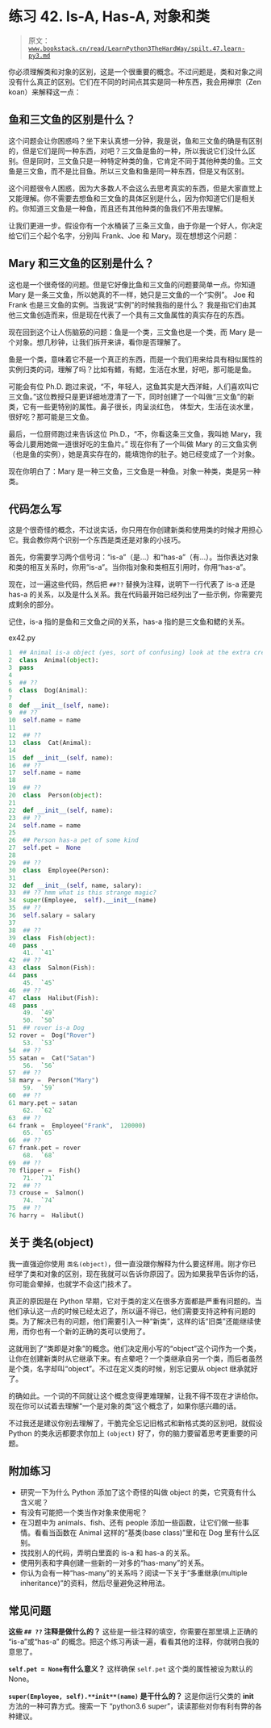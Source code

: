 # 练习 42\. Is-A, Has-A, 对象和类

> 原文：[`www.bookstack.cn/read/LearnPython3TheHardWay/spilt.47.learn-py3.md`](https://www.bookstack.cn/read/LearnPython3TheHardWay/spilt.47.learn-py3.md)

你必须理解类和对象的区别，这是一个很重要的概念。不过问题是，类和对象之间没有什么真正的区别。它们在不同的时间点其实是同一种东西，我会用禅宗（Zen koan）来解释这一点：

## 鱼和三文鱼的区别是什么？

这个问题会让你困惑吗？坐下来认真想一分钟，我是说，鱼和三文鱼的确是有区别的，但是它们是同一种东西，对吧？三文鱼是鱼的一种，所以我说它们没什么区别。但是同时，三文鱼只是一种特定种类的鱼，它肯定不同于其他种类的鱼。三文鱼是三文鱼，而不是比目鱼。所以三文鱼和鱼是同一种东西，但是又有区别。

这个问题很令人困惑，因为大多数人不会这么去思考真实的东西，但是大家直觉上又能理解。你不需要去想鱼和三文鱼的具体区别是什么，因为你知道它们是相关的。你知道三文鱼是一种鱼，而且还有其他种类的鱼我们不用去理解。

让我们更进一步。假设你有一个水桶装了三条三文鱼，由于你是一个好人，你决定给它们三个起个名字，分别叫 Frank、Joe 和 Mary。现在想想这个问题：

## Mary 和三文鱼的区别是什么？

这也是一个很奇怪的问题。但是它好像比鱼和三文鱼的问题要简单一点。你知道 Mary 是一条三文鱼，所以她真的不一样，她只是三文鱼的一个“实例”。 Joe 和 Frank 也是三文鱼的实例。当我说“实例”的时候我指的是什么？ 我是指它们由其他三文鱼创造而来，但是现在代表了一个具有三文鱼属性的真实存在的东西。

现在回到这个让人伤脑筋的问题：鱼是一个类，三文鱼也是一个类，而 Mary 是一个对象。想几秒钟，让我们拆开来讲，看你是否理解了。

鱼是一个类，意味着它不是一个真正的东西，而是一个我们用来给具有相似属性的实例归类的词，理解了吗？比如有鳍，有鳃，生活在水里，好吧，那可能是鱼。

可能会有位 Ph.D. 跑过来说，“不，年轻人，这鱼其实是大西洋鲑，人们喜欢叫它三文鱼。”这位教授只是更详细地澄清了一下，同时创建了一个叫做“三文鱼”的新类，它有一些更特别的属性。鼻子很长，肉呈淡红色， 体型大，生活在淡水里，很好吃？那可能是三文鱼。

最后，一位厨师跑过来告诉这位 Ph.D.，“不，你看这条三文鱼，我叫她 Mary，我等会儿要用她做一道很好吃的生鱼片。” 现在你有了一个叫做 Mary 的三文鱼实例（也是鱼的实例），她是真实存在的，能填饱你的肚子。她已经变成了一个对象。

现在你明白了：Mary 是一种三文鱼，三文鱼是一种鱼。对象一种类，类是另一种类。

## 代码怎么写

这是个很奇怪的概念，不过说实话，你只用在你创建新类和使用类的时候才用担心它。我会教你两个识别一个东西是类还是对象的小技巧。

首先，你需要学习两个信号词：“is-a”（是…）和“has-a”（有…）。当你表达对象和类的相互关系时，你用“is-a”。当你指对象和类相互引用时，你用“has-a”。

现在，过一遍这些代码，然后把 `##??` 替换为注释，说明下一行代表了 is-a 还是 has-a 的关系，以及是什么关系。我在代码最开始已经列出了一些示例，你需要完成剩余的部分。

记住，is-a 指的是鱼和三文鱼之间的关系，has-a 指的是三文鱼和鳃的关系。

ex42.py

```py
1  ## Animal is-a object (yes, sort of confusing) look at the extra credit（附加练习）
2  class  Animal(object):
3  pass
4
5  ## ??
6  class  Dog(Animal):
7
8  def __init__(self, name):
9  ## ??
10  self.name = name
11
12  ## ??
13  class  Cat(Animal):
14
15  def __init__(self, name):
16  ## ??
17  self.name = name
18
19  ## ??
20  class  Person(object):
21
22  def __init__(self, name):
23  ## ??
24  self.name = name
25
26  ## Person has-a pet of some kind
27  self.pet =  None
28
29  ## ??
30  class  Employee(Person):
31
32  def __init__(self, name, salary):
33  ## ?? hmm what is this strange magic?
34  super(Employee,  self).__init__(name)
35  ## ??
36  self.salary = salary
37
38  ## ??
39  class  Fish(object):
40  pass
    41.  `41` 
42  ## ??
43  class  Salmon(Fish):
44  pass
    45.  `45` 
46  ## ??
47  class  Halibut(Fish):
48  pass
    49.  `49` 
    50.  `50` 
51  ## rover is-a Dog
52 rover =  Dog("Rover")
    53.  `53` 
54  ## ??
55 satan =  Cat("Satan")
    56.  `56` 
57  ## ??
58 mary =  Person("Mary")
    59.  `59` 
60  ## ??
61 mary.pet = satan
    62.  `62` 
63  ## ??
64 frank =  Employee("Frank",  120000)
    65.  `65` 
66  ## ??
67 frank.pet = rover
    68.  `68` 
69  ## ??
70 flipper =  Fish()
    71.  `71` 
72  ## ??
73 crouse =  Salmon()
    74.  `74` 
75  ## ??
76 harry =  Halibut()
```

## 关于 类名(object)

我一直强迫你使用 `类名(object)`，但一直没跟你解释为什么要这样用。刚才你已经学了类和对象的区别，现在我就可以告诉你原因了。因为如果我早告诉你的话，你可能会晕掉，也就学不会这门技术了。

真正的原因是在 Python 早期，它对于类的定义在很多方面都是严重有问题的。当他们承认这一点的时候已经太迟了，所以逼不得已，他们需要支持这种有问题的类。为了解决已有的问题，他们需要引入一种“新类”，这样的话“旧类”还能继续使用，而你也有一个新的正确的类可以使用了。

这就用到了“类即是对象”的概念。他们决定用小写的“object”这个词作为一个类，让你在创建新类时从它继承下来。有点晕吧？一个类继承自另一个类，而后者虽然是个类，名字却叫“object”。不过在定义类的时候，别忘记要从 object 继承就好了。

的确如此。一个词的不同就让这个概念变得更难理解，让我不得不现在才讲给你。现在你可以试着去理解“一个是对象的类”这个概念了，如果你感兴趣的话。

不过我还是建议你别去理解了，干脆完全忘记旧格式和新格式类的区别吧，就假设 Python 的类永远都要求你加上 `(object)` 好了，你的脑力要留着思考更重要的问题。

## 附加练习

*   研究一下为什么 Python 添加了这个奇怪的叫做 object 的类，它究竟有什么含义呢？
*   有没有可能把一个类当作对象来使用呢？
*   在习题中为 animals、fish、还有 people 添加一些函数，让它们做一些事情。看看当函数在 Animal 这样的“基类(base class)”里和在 Dog 里有什么区别。
*   找找别人的代码，弄明白里面的 is-a 和 has-a 的关系。
*   使用列表和字典创建一些新的一对多的“has-many”的关系。
*   你认为会有一种“has-many”的关系吗？阅读一下关于“多重继承(multiple inheritance)”的资料，然后尽量避免这种用法。

## 常见问题

**这些 `## ??` 注释是做什么的？** 这些是一些注释的填空，你需要在那里填上正确的 “is-a”或“has-a” 的概念。把这个练习再读一遍，看看其他的注释，你就明白我的意思了。

**`self.pet = None`有什么意义？** 这样确保 `self.pet` 这个类的属性被设为默认的 None。

**`super(Employee, self).**init**(name)` 是干什么的？** 这是你运行父类的 **init** 方法的一种可靠方式。搜索一下 “python3.6 super”，读读那些对你有利有弊的各种建议。